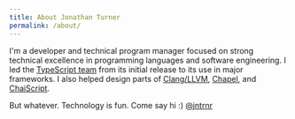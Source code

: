 ```yaml
---
title: About Jonathan Turner
permalink: /about/
---
```


I'm a developer and technical program manager focused on strong technical excellence in programming languages and software engineering.  I led the <a href="http://typescriptlang.org">TypeScript team</a> from its initial release to its use in major frameworks. I also helped design parts of <a href="http://clang.llvm.org">Clang/LLVM</a>, <a href="http://chapel.cray.com/">Chapel</a>, and <a href="http://chaiscript.com">ChaiScript</a>.

But whatever.  Technology is fun.  Come say hi :)  [@jntrnr](https://twitter.com/jntrnr)

